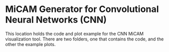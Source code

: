 # MiCAM Generator for Convolutional Neural Networks (CNN)

This location holds the code and plot example for the CNN MiCAM visualization tool.
There are two folders, one that contains the code, and the other the example plots.